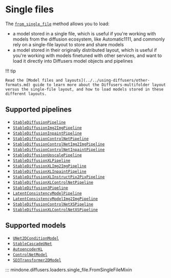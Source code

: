 <!--Copyright 2024 The HuggingFace Team. All rights reserved.

Licensed under the Apache License, Version 2.0 (the "License"); you may not use this file except in compliance with
the License. You may obtain a copy of the License at

http://www.apache.org/licenses/LICENSE-2.0

Unless required by applicable law or agreed to in writing, software distributed under the License is distributed on
an "AS IS" BASIS, WITHOUT WARRANTIES OR CONDITIONS OF ANY KIND, either express or implied. See the License for the
specific language governing permissions and limitations under the License.
-->

# Single files

The [`from_single_file`](single_file.md#mindone.diffusers.loaders.single_file.FromSingleFileMixin) method allows you to load:

* a model stored in a single file, which is useful if you're working with models from the diffusion ecosystem, like Automatic1111, and commonly rely on a single-file layout to store and share models
* a model stored in their originally distributed layout, which is useful if you're working with models finetuned with other services, and want to load it directly into Diffusers model objects and pipelines

!!! tip

    Read the [Model files and layouts](../../using-diffusers/other-formats.md) guide to learn more about the Diffusers-multifolder layout versus the single-file layout, and how to load models stored in these different layouts.

## Supported pipelines

- [`StableDiffusionPipeline`](../pipelines/stable_diffusion/text2img.md)
- [`StableDiffusionImg2ImgPipeline`](../pipelines/stable_diffusion/text2img.md)
- [`StableDiffusionInpaintPipeline`](../pipelines/stable_diffusion/text2img.md)
- [`StableDiffusionControlNetPipeline`](../pipelines/controlnet.md)
- [`StableDiffusionControlNetImg2ImgPipeline`](../pipelines/controlnet.md)
- [`StableDiffusionControlNetInpaintPipeline`](../pipelines/controlnet.md)
- [`StableDiffusionUpscalePipeline`](../pipelines/stable_diffusion/stable_diffusion_2.md)
- [`StableDiffusionXLPipeline`](../pipelines/stable_diffusion/stable_diffusion_xl.md#stable-diffusion-xl)
- [`StableDiffusionXLImg2ImgPipeline`](../pipelines/stable_diffusion/stable_diffusion_xl.md#stable-diffusion-xl)
- [`StableDiffusionXLInpaintPipeline`](../pipelines/stable_diffusion/stable_diffusion_xl.md#stable-diffusion-xl)
- [`StableDiffusionXLInstructPix2PixPipeline`](../pipelines/pix2pix.md#instructpix2pix)
- [`StableDiffusionXLControlNetPipeline`](../pipelines/controlnet_sdxl.md)
- [`StableDiffusion3Pipeline`](../pipelines/stable_diffusion/stable_diffusion_3.md)
- [`LatentConsistencyModelPipeline`](../pipelines/latent_consistency_models.md)
- [`LatentConsistencyModelImg2ImgPipeline`](../pipelines/latent_consistency_models.md)
- [`StableDiffusionControlNetXSPipeline`](../pipelines/controlnetxs.md)
- [`StableDiffusionXLControlNetXSPipeline`](../pipelines/controlnetxs_sdxl.md)

## Supported models

- [`UNet2DConditionModel`](../models/unet2d-cond.md)
- [`StableCascadeUNet`]()
- [`AutoencoderKL`](../models/autoencoderkl.md)
- [`ControlNetModel`](../models/controlnet.md)
- [`SD3Transformer2DModel`](../models/sd3_transformer2d.md)

::: mindone.diffusers.loaders.single_file.FromSingleFileMixin
